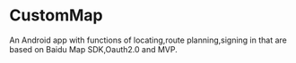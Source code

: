 # CustomMap
An Android app with functions of locating,route planning,signing in that are based on Baidu Map SDK,Oauth2.0 and MVP.
